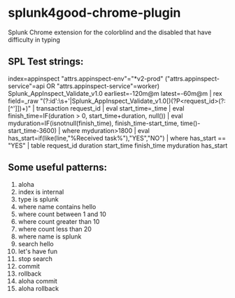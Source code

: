 # splunk4good-chrome-plugin
Splunk Chrome extension for the colorblind and the disabled that have difficulty in typing

## SPL Test strings:
index=appinspect "attrs.appinspect-env"="*v2-prod" ("attrs.appinspect-service"=api OR "attrs.appinspect-service"=worker) Splunk_AppInspect_Validate_v1.0  earliest=-120m@m latest=-60m@m | rex field=_raw "(?:id':\s+'|Splunk_AppInspect_Validate_v1.0\[)(?P<request_id>(?:[^'\]])+)" | transaction request_id | eval start_time=_time | eval finish_time=IF(duration > 0, start_time+duration, null()) | eval myduration=IF(isnotnull(finish_time), finish_time-start_time, time()-start_time-3600) | where myduration>1800 | eval has_start=if(like(line,"%Received task%"),"YES","NO") | where has_start == "YES" | table request_id duration start_time finish_time myduration has_start

## Some useful patterns:
1. aloha <br>
2. index is internal <br>
3. type is splunk <br>
4. where name contains hello <br>
5. where count between 1 and 10 <br>
6. where count greater than 10 <br>
7. where count less than 20 <br>
8. where name is splunk <br>
9. search hello <br>
10. let's have fun <br>
11. stop search <br>
12. commit <br>
13. rollback <br>
14. aloha commit <br>
15. aloha rollback <br>